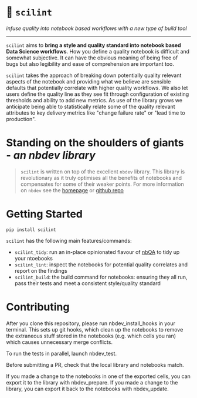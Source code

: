 # 🧐 `scilint`

*infuse quality into notebook based workflows with a new type of build tool*

---

`scilint` aims to **bring a style and quality standard into notebook based Data Science workflows**. How you define a quality notebook is difficult and somewhat subjective. It can have the obvious meaning of being free of bugs but also legibility and ease of comprehension are important too.

`scilint` takes the approach of breaking down potentially quality relevant aspects of the notebook and providing what we believe are sensible defaults that potentially correlate with higher quality workflows. We also let users define the quality line as they see fit through configuration of existing thresholds and ability to add new metrics. As use of the library grows we anticipate being able to statistically relate some of the quality relevant attributes to key delivery metrics like "change failure rate" or "lead time to production".

# Standing on the shoulders of giants - *an nbdev library*

> `scilint` is written on top of the excellent `nbdev` library. This library is revolutionary as it truly optimises all the benefits of notebooks and compensates for some of their weaker points. For more information on `nbdev` see the [homepage](https://nbdev.fast.ai/) or [github repo](https://github.com/fastai/nbdev)

# Getting Started

`pip install scilint`

`scilint` has the following main features/commands:
    
* `scilint_tidy`: run an in-place opinionated flavour of [nbQA](https://github.com/nbQA-dev/nbQA) to tidy up your ntoebooks
* `scilint_lint`: inspect the notebooks for potential quality correlates and report on the findings
* `scilint_build`: the build command for notebooks: ensuring they all run, pass their tests and meet a consistent style/quality standard

# Contributing

After you clone this repository, please run nbdev_install_hooks in your terminal. This sets up git hooks, which clean up the notebooks to remove the extraneous stuff stored in the notebooks (e.g. which cells you ran) which causes unnecessary merge conflicts.

To run the tests in parallel, launch nbdev_test.

Before submitting a PR, check that the local library and notebooks match.

If you made a change to the notebooks in one of the exported cells, you can export it to the library with nbdev_prepare.
If you made a change to the library, you can export it back to the notebooks with nbdev_update.